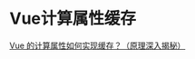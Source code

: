 # Vue计算属性缓存

[Vue 的计算属性如何实现缓存？（原理深入揭秘）](https://blog.csdn.net/weixin_39843414/article/details/106152585)